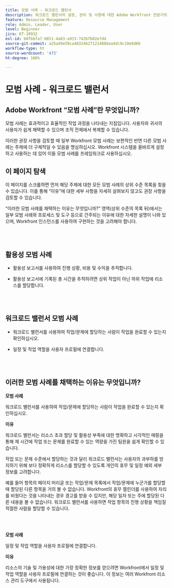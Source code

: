 ```yaml
---
title: 모범 사례 - 워크로드 밸런서
description: 워크로드 밸런서의 설정, 관리 및 사용에 대한 Adobe Workfront 전문가의 모범 사례 권장 사항을 살펴봅니다.
feature: Resource Management
role: Admin, Leader, User
level: Beginner
jira: KT-10932
exl-id: b0fbbfa7-0851-4a83-a933-742bfb02e7dd
source-git-commit: a25a49e59ca483246271214886ea4dc9c10e8d66
workflow-type: ht
source-wordcount: '473'
ht-degree: 100%

---
```


# 모범 사례 - 워크로드 밸런서

## Adobe Workfront “모범 사례”란 무엇입니까?

모범 사례는 효과적이고 효율적인 작업 과정을 나타내는 지침입니다. 사용자와 귀사의 사용자가 쉽게 채택할 수 있으며 조직 전체에서 복제할 수 있습니다.

이러한 권장 사항을 검토할 때 일부 Workfront 모범 사례는 보편적인 반면 다른 모범 사례는 주제에 더 구체적일 수 있음을 명심하십시오. Workfront 시스템을 올바르게 설정하고 사용하는 데 있어 이들 모범 사례를 프레임워크로 사용하십시오.

## 이 페이지 탐색

이 페이지를 스크롤하면 먼저 해당 주제에 대한 모든 모범 사례의 상위 수준 목록을 찾을 수 있습니다. 이를 통해 “이유”에 대한 세부 사항을 자세히 살펴보지 않고도 권장 사항을 검토할 수 있습니다.

“이러한 모범 사례를 채택하는 이유는 무엇입니까?” 영역(상위 수준의 목록 뒤)에서는 일부 모범 사례와 프로세스 및 도구 등으로 간주되는 이유에 대한 자세한 설명이 나와 있으며, Workfront 인스턴스를 사용하여 구현하는 것을 고려해야 합니다.

</br>
</br>

## 활용성 모범 사례

* 활용성 보고서를 사용하여 진행 상황, 비용 및 수익을 추적합니다.

* 활용성 보고서에 기록된 총 시간을 추적하려면 상위 작업이 아닌 하위 작업에 리소스를 할당합니다.

</br>
</br>


## 워크로드 밸런서 모범 사례

* 워크로드 밸런서를 사용하여 작업/문제에 할당하는 사람이 작업을 완료할 수 있는지 확인하십시오.

* 일정 및 작업 역할을 사용자 프로필에 연결합니다.

</br>
</br>


## 이러한 모범 사례를 채택하는 이유는 무엇입니까?

**모범 사례**

워크로드 밸런서를 사용하여 작업/문제에 할당하는 사람이 작업을 완료할 수 있는지 확인하십시오.



**이유**

워크로드 밸런서는 리소스 초과 할당 및 활용성 부족에 대한 명확하고 시각적인 매핑을 통해 제 시간에 작업 또는 문제를 완료할 수 있는 역량을 가진 팀원을 쉽게 확인할 수 있습니다.



작업 또는 문제 수준에서 할당하는 것과 달리 워크로드 밸런서는 사용자의 과부하를 방지하기 위해 보다 정확하게 리소스를 할당할 수 있도록 개인의 휴무 및 일정 예외 세부 정보를 고려합니다.



예를 들어 항목의 페이지 머리글 또는 작업/문제 목록에서 작업/문제에 누군가를 할당할 때 할당된 다른 항목을 거의 볼 수 없습니다. Workfront의 휴무 캘린더를 사용하여 자리를 비웠다는 것을 나타내는 경우 경고를 받을 수 있지만, 해당 일자 또는 주에 할당된 다른 내용을 볼 수 없습니다. 워크로드 밸런서를 사용하면 작업 항목의 진행 상황을 책임질 적절한 사람을 할당할 수 있습니다.


</br>
</br>

**모범 사례**

일정 및 작업 역할을 사용자 프로필에 연결합니다.



**이유**

리소스의 기술 및 가용성에 대한 가장 정확한 정보를 얻으려면 Workfront에서 일정 및 작업 역할을 사용자 프로필에 연결하는 것이 좋습니다. 이 정보는 여러 Workfront 리소스 관리 도구에서 사용됩니다.

